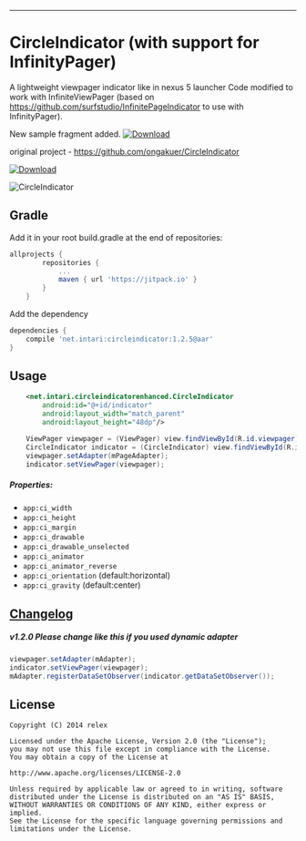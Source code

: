 
---
CircleIndicator (with support for InfinityPager)
===============
A lightweight viewpager indicator like in nexus 5 launcher 
Code modified to work with InfiniteViewPager (based on  https://github.com/surfstudio/InfinitePageIndicator to use with InfinityPager).

New sample fragment added.
[ ![Download](https://jitpack.io/v/net.intari/CircleIndicator.svg) ](https://jitpack.io/#net.intari/CircleIndicator/)

original project - https://github.com/ongakuer/CircleIndicator

[ ![Download](https://api.bintray.com/packages/ongakuer/maven/CircleIndicator/images/download.svg) ](https://bintray.com/ongakuer/maven/CircleIndicator/_latestVersion)

![CircleIndicator](/screenshot.gif)

Gradle
------------
Add it in your root build.gradle at the end of repositories:

```groovy
allprojects {
		repositories {
			...
			maven { url 'https://jitpack.io' }
		}
	}
```

Add the dependency

```groovy
dependencies {
    compile 'net.intari:circleindicator:1.2.5@aar'
}
```

Usage
--------
```xml
	<net.intari.circleindicatorenhanced.CircleIndicator
		android:id="@+id/indicator"
        android:layout_width="match_parent"
        android:layout_height="48dp"/>
```
```java
    ViewPager viewpager = (ViewPager) view.findViewById(R.id.viewpager);
    CircleIndicator indicator = (CircleIndicator) view.findViewById(R.id.indicator);
    viewpager.setAdapter(mPageAdapter);
    indicator.setViewPager(viewpager);
```

##### Properties:

* `app:ci_width`
* `app:ci_height`
* `app:ci_margin`
* `app:ci_drawable`
* `app:ci_drawable_unselected`
* `app:ci_animator`
* `app:ci_animator_reverse`
* `app:ci_orientation` (default:horizontal)
* `app:ci_gravity` (default:center)



[Changelog](/CHANGELOG.md)
------------
##### v1.2.0 Please change like this if you used dynamic adapter

```java
viewpager.setAdapter(mAdapter);
indicator.setViewPager(viewpager);
mAdapter.registerDataSetObserver(indicator.getDataSetObserver());
```


License
--------
```
Copyright (C) 2014 relex

Licensed under the Apache License, Version 2.0 (the "License");
you may not use this file except in compliance with the License.
You may obtain a copy of the License at

http://www.apache.org/licenses/LICENSE-2.0

Unless required by applicable law or agreed to in writing, software
distributed under the License is distributed on an "AS IS" BASIS,
WITHOUT WARRANTIES OR CONDITIONS OF ANY KIND, either express or implied.
See the License for the specific language governing permissions and
limitations under the License.
```

